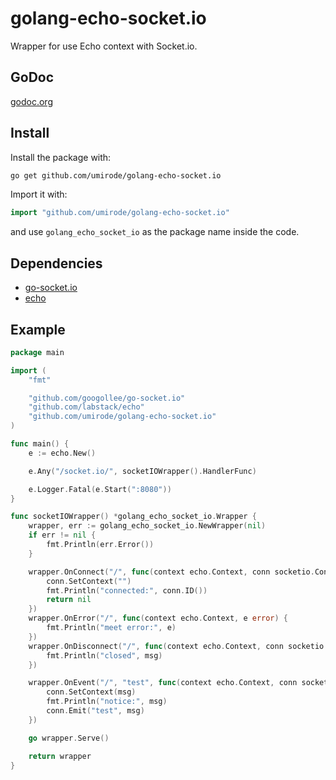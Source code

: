 # golang-echo-socket.io

Wrapper for use Echo context with Socket.io.

## GoDoc
[godoc.org](https://godoc.org/github.com/umirode/golang-echo-socket.io)
## Install

Install the package with:

```bash
go get github.com/umirode/golang-echo-socket.io
```

Import it with:

```go
import "github.com/umirode/golang-echo-socket.io"
```

and use `golang_echo_socket_io` as the package name inside the code.

## Dependencies

* [go-socket.io](https://github.com/googollee/go-socket.io)
* [echo](https://github.com/labstack/echo)

## Example

```go
package main

import (
	"fmt"

	"github.com/googollee/go-socket.io"
	"github.com/labstack/echo"
	"github.com/umirode/golang-echo-socket.io"
)

func main() {
	e := echo.New()

	e.Any("/socket.io/", socketIOWrapper().HandlerFunc)

	e.Logger.Fatal(e.Start(":8080"))
}

func socketIOWrapper() *golang_echo_socket_io.Wrapper {
	wrapper, err := golang_echo_socket_io.NewWrapper(nil)
	if err != nil {
		fmt.Println(err.Error())
	}

	wrapper.OnConnect("/", func(context echo.Context, conn socketio.Conn) error {
		conn.SetContext("")
		fmt.Println("connected:", conn.ID())
		return nil
	})
	wrapper.OnError("/", func(context echo.Context, e error) {
		fmt.Println("meet error:", e)
	})
	wrapper.OnDisconnect("/", func(context echo.Context, conn socketio.Conn, msg string) {
		fmt.Println("closed", msg)
	})

	wrapper.OnEvent("/", "test", func(context echo.Context, conn socketio.Conn, msg string) {
		conn.SetContext(msg)
		fmt.Println("notice:", msg)
		conn.Emit("test", msg)
	})

	go wrapper.Serve()

	return wrapper
}

```

